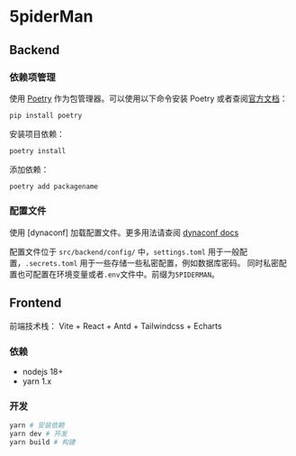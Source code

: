 # 5piderMan

## Backend

### 依赖项管理

使用 [Poetry](https://python-poetry.org/) 作为包管理器。可以使用以下命令安装 Poetry 或者查阅[官方文档](https://python-poetry.org/docs/)：

```bash
pip install poetry
```

安装项目依赖：

```bash
poetry install
```

添加依赖：

```bash
poetry add packagename
```

### 配置文件

使用 [dynaconf] 加载配置文件。更多用法请查阅 [dynaconf docs](https://www.dynaconf.com/)

配置文件位于 `src/backend/config/` 中，`settings.toml` 用于一般配置，`.secrets.toml` 用于一些存储一些私密配置，例如数据库密码。
同时私密配置也可配置在环境变量或者`.env`文件中。前缀为`5PIDERMAN`。

## Frontend

前端技术栈： Vite + React + Antd + Tailwindcss + Echarts

### 依赖

- nodejs 18+
- yarn 1.x

### 开发

```bash
yarn # 安装依赖
yarn dev # 开发
yarn build # 构建
```
